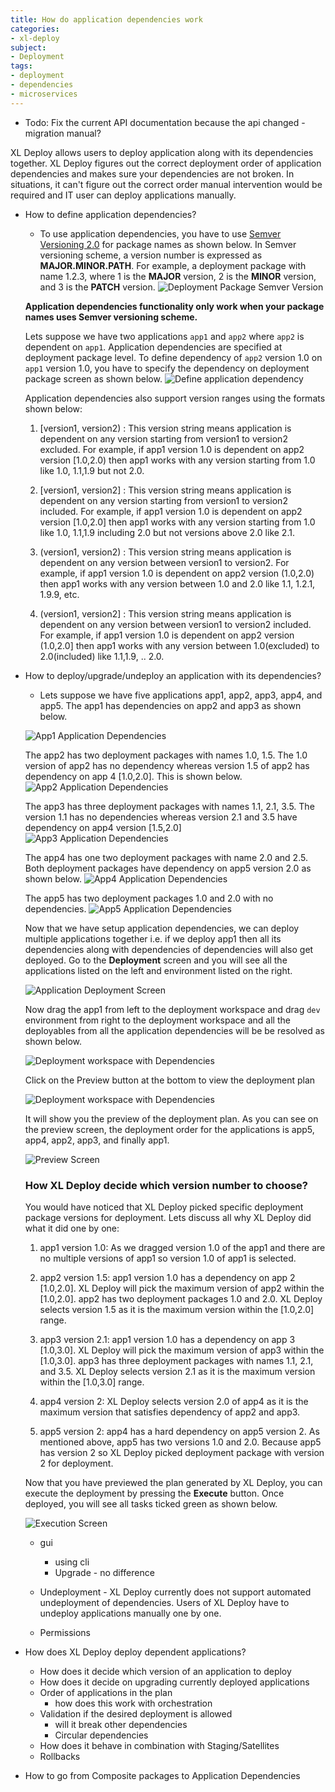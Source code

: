 ```yaml
---
title: How do application dependencies work
categories:
- xl-deploy
subject:
- Deployment
tags:
- deployment
- dependencies
- microservices
---
```


* Todo: Fix the current API documentation because the api changed - migration manual?

XL Deploy allows users to deploy application along with its dependencies together. XL Deploy figures out the correct deployment order of application dependencies and makes sure your dependencies are not broken. In situations, it can't figure out the correct order manual intervention would be required and IT user can deploy applications manually.

* How to define application dependencies?

  * To use application dependencies, you have to use [Semver Versioning 2.0](http://semver.org/) for package names as shown below. In Semver versioning scheme, a version number is expressed as **MAJOR.MINOR.PATH**. For example, a deployment package with name 1.2.3, where 1 is the **MAJOR** version, 2 is the **MINOR** version, and 3 is the **PATCH** version.
  ![Deployment Package Semver Version](images/application_dependencies/deployment_package_semver_versioning.png)

  **Application dependencies functionality only work when your package names uses Semver versioning scheme.**

  Lets suppose we have two applications `app1` and `app2` where `app2` is dependent on `app1`. Application dependencies are specified at deployment package level. To define dependency of `app2` version 1.0 on `app1` version 1.0, you have to specify the dependency on deployment package screen as shown below.
  ![Define application dependency](images/application_dependencies/application_dependency.png)

  Application dependencies also support version ranges using the formats shown below:

  1. [version1, version2) : This version string means application is dependent on any version starting from version1 to version2 excluded. For example, if app1 version 1.0 is dependent on app2 version [1.0,2.0) then app1 works with any version starting from 1.0 like 1.0, 1.1,1.9 but not 2.0.

  2. [version1, version2] : This version string means application is dependent on any version starting from version1 to version2 included. For example, if app1 version 1.0 is dependent on app2 version [1.0,2.0] then app1 works with any version starting from 1.0 like 1.0, 1.1,1.9 including 2.0 but not versions above 2.0 like 2.1.

  3. (version1, version2) : This version string means application is dependent on any version between version1 to version2. For example, if app1 version 1.0 is dependent on app2 version (1.0,2.0) then app1 works with any version between 1.0 and 2.0 like 1.1, 1.2.1, 1.9.9, etc.

  4. (version1, version2] : This version string means application is dependent on any version between version1 to version2 included. For example, if app1 version 1.0 is dependent on app2 version (1.0,2.0] then app1 works with any version between 1.0(excluded) to 2.0(included) like 1.1,1.9, .. 2.0.


* How to deploy/upgrade/undeploy an application with its dependencies?
    * Lets suppose we have five applications app1, app2, app3, app4, and app5. The app1 has dependencies on app2 and app3 as shown below.

    ![App1 Application Dependencies](images/application_dependencies/application_dependencies_app1.png)

    The app2 has two deployment packages with names 1.0, 1.5. The 1.0 version of app2 has no dependency whereas version 1.5 of app2 has dependency on app 4 [1.0,2.0]. This is shown below.
    ![App2 Application Dependencies](images/application_dependencies/application_dependencies_app2.png)

    The app3 has three deployment packages with names 1.1, 2.1, 3.5. The version 1.1 has no dependencies whereas version 2.1 and 3.5 have dependency on app4 version [1.5,2.0]
    ![App3 Application Dependencies](images/application_dependencies/application_dependencies_app3.png)

    The app4 has one two deployment packages with name 2.0 and 2.5. Both deployment packages have dependency on app5 version 2.0 as shown below.
    ![App4 Application Dependencies](images/application_dependencies/application_dependencies_app4.png)

    The app5 has two deployment packages 1.0 and 2.0 with no dependencies.
    ![App5 Application Dependencies](images/application_dependencies/application_dependencies_app5.png)

    Now that we have setup application dependencies, we can deploy multiple applications together i.e. if we deploy app1 then all its dependencies along with dependencies of dependencies will also get deployed. Go to the **Deployment** screen and you will see all the applications listed on the left and environment listed on the right.

    ![Application Deployment Screen](images/application_dependencies/application_depedencies_deployment_screen.png)

    Now drag the app1 from left to the deployment workspace and drag `dev` environment from right to the deployment workspace and all the deployables from all the application dependencies will be be resolved as shown below.

    ![Deployment workspace with Dependencies](images/application_dependencies/deployment_workspace_with_dependencies.png)

    Click on the Preview button at the bottom to view the deployment plan
    
    ![Deployment workspace with Dependencies](images/application_dependencies/deployment_workspace_preview.png)

    It will show you the preview of the deployment plan. As you can see on the preview screen, the deployment order for the applications is app5, app4, app2, app3, and finally app1.

    ![Preview Screen](images/application_dependencies/preview_screen.png)

    ### How XL Deploy decide which version number to choose?

    You would have noticed that XL Deploy picked specific deployment package versions for deployment. Lets discuss all why XL Deploy did what it did one by one:

    1. app1 version 1.0: As we dragged version 1.0 of the app1 and there are no multiple versions of app1 so version 1.0 of app1 is selected.

    2. app2 version 1.5: app1 version 1.0 has a dependency on app 2 [1.0,2.0]. XL Deploy will pick the maximum version of app2 within the [1.0,2.0]. app2 has two deployment packages 1.0 and 2.0. XL Deploy selects version 1.5 as it is the maximum version within the [1.0,2.0] range.

    3. app3 version 2.1: app1 version 1.0 has a dependency on app 3 [1.0,3.0]. XL Deploy will pick the maximum version of app3 within the [1.0,3.0]. app3 has three deployment packages with names 1.1, 2.1, and 3.5. XL Deploy selects version 2.1 as it is the maximum version within the [1.0,3.0] range.

    4. app4 version 2: XL Deploy selects version 2.0 of app4 as it is the maximum version that satisfies dependency of app2 and app3.

    5. app5 version 2: app4 has a hard dependency on app5 version 2. As mentioned above, app5 has two versions 1.0 and 2.0. Because app5 has version 2 so XL Deploy picked deployment package with version 2 for deployment.

    Now that you have previewed the plan generated by XL Deploy, you can execute the deployment by pressing the **Execute** button. Once deployed, you will see all tasks ticked green as shown below.

    ![Execution Screen](images/application_dependencies/execute_deployment_task.png)


    * gui
        * using cli
        * Upgrade - no difference

    * Undeployment - XL Deploy currently does not support automated undeployment of dependencies. Users of XL Deploy have to undeploy applications manually one by one.

    * Permissions


* How does XL Deploy deploy dependent applications?
    * How does it decide which version of an application to deploy
    * How does it decide on upgrading currently deployed applications
    * Order of applications in the plan
        * how does this work with orchestration
    * Validation if the desired deployment is allowed
        * will it break other dependencies
        * Circular dependencies
    * How does it behave in combination with Staging/Satellites
    * Rollbacks


* How to go from Composite packages to Application Dependencies

